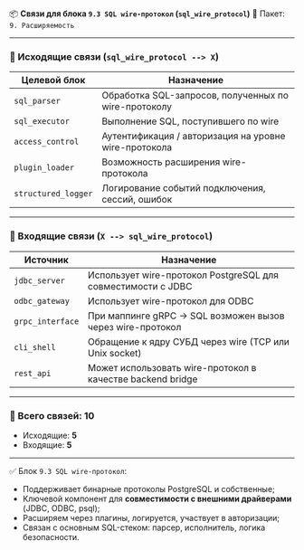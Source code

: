 📦 **Связи для блока `9.3 SQL wire-протокол` (`sql_wire_protocol`)**
📁 Пакет: `9. Расширяемость`

---

### 🔻 Исходящие связи (`sql_wire_protocol --> X`)

| Целевой блок        | Назначение                                            |
| ------------------- | ----------------------------------------------------- |
| `sql_parser`        | Обработка SQL-запросов, полученных по wire-протоколу  |
| `sql_executor`      | Выполнение SQL, поступившего по wire                  |
| `access_control`    | Аутентификация / авторизация на уровне wire-протокола |
| `plugin_loader`     | Возможность расширения wire-протокола                 |
| `structured_logger` | Логирование событий подключения, сессий, ошибок       |

---

### 🔺 Входящие связи (`X --> sql_wire_protocol`)

| Источник         | Назначение                                                   |
| ---------------- | ------------------------------------------------------------ |
| `jdbc_server`    | Использует wire-протокол PostgreSQL для совместимости с JDBC |
| `odbc_gateway`   | Использует wire-протокол для ODBC                            |
| `grpc_interface` | При маппинге gRPC → SQL возможен вызов через wire-протокол   |
| `cli_shell`      | Обращение к ядру СУБД через wire (TCP или Unix socket)       |
| `rest_api`       | Может использовать wire-протокол в качестве backend bridge   |

---

### 🧩 Всего связей: **10**

* Исходящие: **5**
* Входящие: **5**

---

✅ Блок `9.3 SQL wire-протокол`:

* Поддерживает бинарные протоколы PostgreSQL и собственные;
* Ключевой компонент для **совместимости с внешними драйверами** (JDBC, ODBC, psql);
* Расширяем через плагины, логируется, участвует в авторизации;
* Связан с основным SQL-стеком: парсер, исполнитель, логика безопасности.
